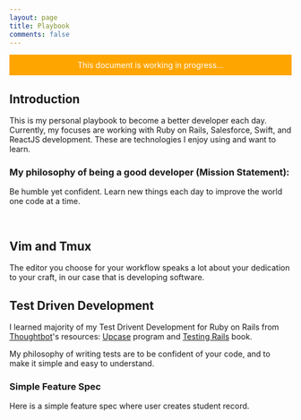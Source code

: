 ```yaml
---
layout: page
title: Playbook
comments: false
---
```


<div style="padding: 10px 20px; background-color: orange; color: white;
text-align: center">This document is working in progress...</div>

<h2>Introduction</h2>

This is my personal playbook to become a better developer each day.  Currently, my focuses are working with Ruby on Rails, Salesforce, Swift, and ReactJS development.  These are technologies I enjoy using and want to learn.

### My philosophy of being a good developer (Mission Statement):
Be humble yet confident. Learn new things each day to improve the world one code
at a time.

<h2 id="vim-and-tmux" style="padding-top: 30px;">Vim and Tmux</h2>

The editor you choose for your workflow speaks a lot about your dedication to
your craft, in our case that is developing software.

<h2 id="test-driven-development">Test Driven Development</h2>

I learned majority of my Test Drivent Development for Ruby on Rails from <a href="https://thoughtbot.com" target="_blank">Thoughtbot</a>'s resources: <a href="https://upcase.com" target="_blank">Upcase</a> program and <a href="https://gumroad.com/l/testing-rails?utm_source=giant-robots&utm_medium=blog&utm_campaign=announcement" target="_blank">Testing Rails</a> book.

My philosophy of writing tests are to be confident of your code, and to make it simple and easy to understand.


### Simple Feature Spec

Here is a simple feature spec where user creates student record.

<script src="https://gist.github.com/antwonlee/48bbd182b617984bcf6a0e38e56312de.js"></script>
